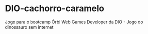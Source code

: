 # DIO-cachorro-caramelo
Jogo para o bootcamp Órbi Web Games Developer da DIO - Jogo do dinossauro sem internet
